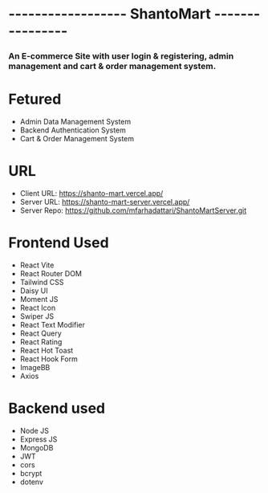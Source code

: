 # ------------------ ShantoMart ----------------
### An E-commerce Site with user login & registering, admin management and cart & order management system.

# Fetured
* Admin Data Management System
* Backend Authentication System
* Cart & Order Management System

# URL
* Client URL: https://shanto-mart.vercel.app/
* Server URL: https://shanto-mart-server.vercel.app/
* Server Repo: https://github.com/mfarhadattari/ShantoMartServer.git
  
# Frontend Used
* React Vite
* React Router DOM
* Tailwind CSS
* Daisy UI
* Moment JS
* React Icon
* Swiper JS
* React Text Modifier
* React Query
* React Rating
* React Hot Toast
* React Hook Form
* ImageBB
* Axios


# Backend used
* Node JS
* Express JS
* MongoDB
* JWT
* cors
* bcrypt
* dotenv
